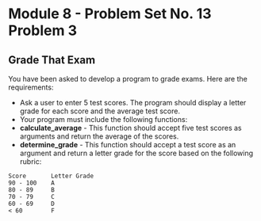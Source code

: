 # Module 8 - Problem Set No. 13 Problem 3

## Grade That Exam

You have been asked to develop a program to grade exams. Here are the requirements:

- Ask a user to enter 5 test scores. The program should display a letter grade for each score and the average test score.
- Your program must include the following functions:
- **calculate_average** - This function should accept five test scores as arguments and return the average of the scores.
- **determine_grade** - This function should accept a test score as an argument and return a letter grade for the score based on the following rubric:

```text
Score       Letter Grade
90 - 100    A
80 - 89     B
70 - 79     C
60 - 69     D
< 60        F
```